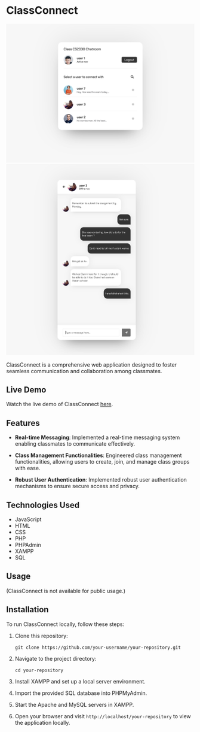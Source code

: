 # ClassConnect

![ClassConnect Screenshot 1](ClassConnect1.png) ![ClassConnect Screenshot 2](ClassConnect2.png)

ClassConnect is a comprehensive web application designed to foster seamless communication and collaboration among classmates.

## Live Demo

Watch the live demo of ClassConnect [here](https://youtu.be/lgJUs2IK-bo).

## Features

- **Real-time Messaging**: Implemented a real-time messaging system enabling classmates to communicate effectively.
  
- **Class Management Functionalities**: Engineered class management functionalities, allowing users to create, join, and manage class groups with ease.
  
- **Robust User Authentication**: Implemented robust user authentication mechanisms to ensure secure access and privacy.

## Technologies Used

- JavaScript
- HTML
- CSS
- PHP
- PHPAdmin
- XAMPP
- SQL

## Usage

(ClassConnect is not available for public usage.)

## Installation

To run ClassConnect locally, follow these steps:

1. Clone this repository:

   ```
   git clone https://github.com/your-username/your-repository.git
   ```

2. Navigate to the project directory:

   ```
   cd your-repository
   ```

3. Install XAMPP and set up a local server environment.

4. Import the provided SQL database into PHPMyAdmin.

5. Start the Apache and MySQL servers in XAMPP.

6. Open your browser and visit `http://localhost/your-repository` to view the application locally.
